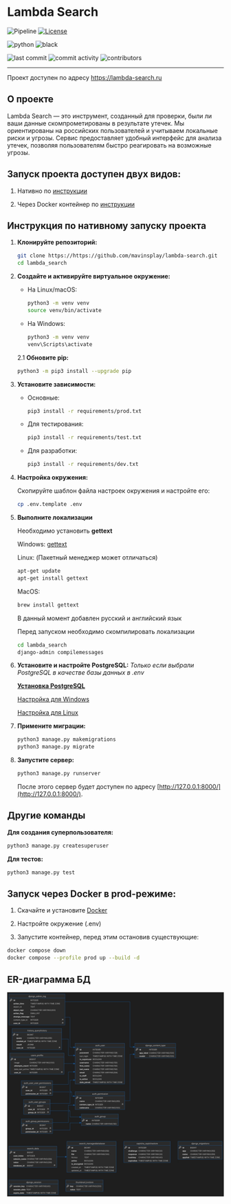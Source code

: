 # Lambda Search

![Pipeline](https://github.com/mavinsplay/lambda-search/actions/workflows/ci-cd-pipeline.yml/badge.svg)
[![License](https://img.shields.io/github/license/mavinsplay/lambda-search)](./LICENSE)

![python](https://img.shields.io/pypi/pyversions/Django)
![black](https://img.shields.io/badge/code%20style-black-black.svg)

![last commit](https://img.shields.io/github/last-commit/mavinsplay/lambda-search)
![commit activity](https://img.shields.io/github/commit-activity/m/mavinsplay/lambda-search)
![contributors](https://img.shields.io/github/contributors/mavinsplay/lambda-search)
***

Проект доступен по адресу https://lambda-search.ru

## О проекте
Lambda Search — это инструмент, созданный для проверки, были ли ваши данные скомпрометированы в результате утечек. Мы ориентированы на российских пользователей и учитываем локальные риски и угрозы. Сервис предоставляет удобный интерфейс для анализа утечек, позволяя пользователям быстро реагировать на возможные угрозы.


## Запуск проекта доступен двух видов:

   1. Нативно по [инструкции](#инструкция-по-нативному-запуску-проекта)

   2. Через Docker контейнер по [инструкции](#запуск-через-docker-в-prod-режиме)


## Инструкция по нативному запуску проекта

1. **Клонируйте репозиторий:**

   ```bash
   git clone https://https://github.com/mavinsplay/lambda-search.git
   cd lambda_search
   ```

2. **Создайте и активируйте виртуальное окружение:**

   - На Linux/macOS:

     ```bash
     python3 -m venv venv
     source venv/bin/activate
     ```

   - На Windows:

     ```bash
     python3 -m venv venv
     venv\Scripts\activate
     ```

   2.1 **Обновите pip:**

   ```bash
   python3 -m pip3 install --upgrade pip
   ```

3. **Установите зависимости:**

   - Основные:

      ```bash
      pip3 install -r requirements/prod.txt
      ```

   - Для тестирования:

      ```bash
      pip3 install -r requirements/test.txt
      ```

   - Для разработки:

      ```bash
      pip3 install -r requirements/dev.txt
      ```

4. **Настройка окружения:**

   Скопируйте шаблон файла настроек окружения и настройте его:

   ```bash
   cp .env.template .env
   ```

5. **Выполните локализации**

   Необходимо установить **gettext**

   Windows: [gettext](https://mlocati.github.io/articles/gettext-iconv-windows.html)

   Linux:
   (Пакетный менеджер может отличаться)

   ```bash
   apt-get update
   apt-get install gettext
   ```

   MacOS:

   ```bash
   brew install gettext
   ```

   В данный момент добавлен русский и английский язык

   Перед запуском необходимо скомпилировать локализации

   ```bash
   cd lambda_search
   django-admin compilemessages
   ```

6. **Установите и настройте PostgreSQL:**
   *Только если выбрали PostgreSQL в качестве базы данных в .env*

   [**Установка PostgreSQL**](https://www.postgresql.org/download/)

   [Настройка для Windows](https://winitpro.ru/index.php/2019/10/25/ustanovka-nastrojka-postgresql-v-windows/)

   [Настройка для Linux](https://www.postgresql.org/docs/current/tutorial-install.html)


7. **Примените миграции:**

   ```bash
   python3 manage.py makemigrations
   python3 manage.py migrate
   ```

8. **Запустите сервер:**

   ```bash
   python3 manage.py runserver
   ```

   После этого сервер будет доступен по адресу [http://127.0.0.1:8000/](http://127.0.0.1:8000/).


## Другие команды

**Для создания суперпользователя:**

```bash
python3 manage.py createsuperuser
```

**Для тестов:**

```bash
python3 manage.py test
```

## Запуск через Docker в prod-режиме:

   1. Скачайте и установите [Docker](https://www.docker.com/)

   2. Настройте окружение (.env)

   3. Запустите контейнер, перед этим остановив существующие:

   ```bash
   docker compose down
   docker compose --profile prod up --build -d
   ```

## ER-диаграмма БД

![image info](ER.jpg)


